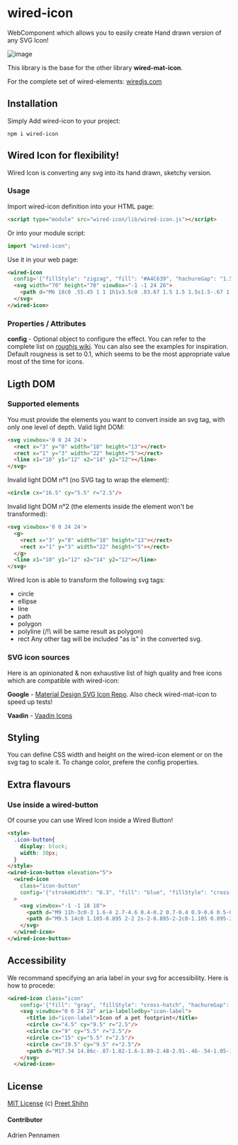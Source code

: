 # wired-icon

WebComponent which allows you to easily create Hand drawn version of any SVG Icon!

![image](https://user-images.githubusercontent.com/7101875/78978100-8391f100-7b19-11ea-943f-2842e2b5ea44.png)

This library is the base for the other library **wired-mat-icon**.

For the complete set of wired-elements: [wiredjs.com](http://wiredjs.com/)

## Installation
Simply Add wired-icon to your project:
```
npm i wired-icon
```
## Wired Icon for flexibility!
Wired Icon is converting any svg into its hand drawn, sketchy version.

### Usage
Import wired-icon definition into your HTML page:
```html
<script type="module" src="wired-icon/lib/wired-icon.js"></script>
```
Or into your module script:
```javascript
import "wired-icon";
```

Use it in your web page:
```html
<wired-icon
  config='{"fillStyle": "zigzag", "fill": "#A4C639", "hachureGap": "1.5", "fillWeight": "0.9"}'>
  <svg width="70" height="70" viewBox="-1 -1 24 26">
    <path d="M6 18c0 .55.45 1 1 1h1v3.5c0 .83.67 1.5 1.5 1.5s1.5-.67 1.5-1.5V19h2v3.5c0 .83.67 1.5 1.5 1.5s1.5-.67 1.5-1.5V19h1c.55 0 1-.45 1-1V8H6v10zM3.5 8C2.67 8 2 8.67 2 9.5v7c0 .83.67 1.5 1.5 1.5S5 17.33 5 16.5v-7C5 8.67 4.33 8 3.5 8zm17 0c-.83 0-1.5.67-1.5 1.5v7c0 .83.67 1.5 1.5 1.5s1.5-.67 1.5-1.5v-7c0-.83-.67-1.5-1.5-1.5zm-4.97-5.84l1.3-1.3c.2-.2.2-.51 0-.71-.2-.2-.51-.2-.71 0l-1.48 1.48A5.84 5.84 0 0 0 12 1c-.96 0-1.86.23-2.66.63L7.85.15c-.2-.2-.51-.2-.71 0-.2.2-.2.51 0 .71l1.31 1.31A5.983 5.983 0 0 0 6 7h12c0-1.99-.97-3.75-2.47-4.84zM10 5H9V4h1v1zm5 0h-1V4h1v1z"/>
  </svg>
</wired-icon>
```

### Properties / Attributes

**config** - Optional object to configure the effect. You can refer to the complete list on [roughjs wiki](https://github.com/pshihn/rough/wiki#options). You can also see the examples for inspiration.
Default rougness is set to 0.1, which seems to be the most appropriate value most of the time for icons.

## Ligth DOM

### Supported elements
You must provide the elements you want to convert inside an svg tag, with only one level of depth.
Valid light DOM:
```html
<svg viewbox='0 0 24 24'>
  <rect x="3" y="8" width="18" height="13"></rect>
  <rect x="1" y="3" width="22" height="5"></rect>
  <line x1="10" y1="12" x2="14" y2="12"></line>
</svg>
```

Invalid light DOM n°1 (no SVG tag to wrap the element):
```html
<circle cx="16.5" cy="5.5" r="2.5"/>
```

Invalid light DOM n°2 (the <rect> elements inside the <g> element won't be transformed):
```html
<svg viewbox='0 0 24 24'>
  <g>
    <rect x="3" y="8" width="18" height="13"></rect>
    <rect x="1" y="3" width="22" height="5"></rect>
  </g>
  <line x1="10" y1="12" x2="14" y2="12"></line>
</svg>
```

Wired Icon is able to transform the following svg tags:
 - circle
 - ellipse
 - line
 - path
 - polygon
 - polyline (/!\ will be same result as polygon)
 - rect
Any other tag will be included "as is" in the converted svg.

### SVG icon sources

Here is an opinionated & non exhaustive list of high quality and free icons which are compatible with wired-icon:

**Google** - [Material Design SVG Icon Repo](https://github.com/google/material-design-icons/blob/master/sprites/svg-sprite). Also check wired-mat-icon to speed up tests!

**Vaadin** - [Vaadin Icons](https://vaadin.com/components/vaadin-icons/html-examples)

## Styling
You can define CSS width and height on the wired-icon element or on the svg tag to scale it.
To change color, prefere the config properties.


## Extra flavours

### Use inside a wired-button

Of course you can use Wired Icon inside a Wired Button!

```html
<style>
  .icon-button{
    display: block;
    width: 30px;
  }
</style>
<wired-icon-button elevation="5">
  <wired-icon
    class="icon-button"
    config='{"strokeWidth": "0.3", "fill": "blue", "fillStyle": "cross-hatch"}'
  >
    <svg viewbox="-1 -1 18 18">
      <path d="M9 11h-3c0-3 1.6-4 2.7-4.6 0.4-0.2 0.7-0.4 0.9-0.6 0.5-0.5 0.3-1.2 0.2-1.4-0.3-0.7-1-1.4-2.3-1.4-2.1 0-2.5 1.9-2.5 2.3l-3-0.4c0.2-1.7 1.7-4.9 5.5-4.9 2.3 0 4.3 1.3 5.1 3.2 0.7 1.7 0.4 3.5-0.8 4.7-0.5 0.5-1.1 0.8-1.6 1.1-0.9 0.5-1.2 1-1.2 2z"/>
      <path d="M9.5 14c0 1.105-0.895 2-2 2s-2-0.895-2-2c0-1.105 0.895-2 2-2s2 0.895 2 2z"/>
    </svg>
  </wired-icon>
</wired-icon-button>
```

## Accessibility

We recommand specifying an aria label in your svg for accessibility. Here is how to procede:

```html
<wired-icon class="icon"
    config='{"fill": "gray", "fillStyle": "cross-hatch", "hachureGap": "1.5", "fillWeight": "0.5", "roughness": "0.1"}'>
    <svg viewBox="0 0 24 24" aria-labelledby="icon-label">
      <title id="icon-label">Icon of a pet footprint</title>
      <circle cx="4.5" cy="9.5" r="2.5"/>
      <circle cx="9" cy="5.5" r="2.5"/>
      <circle cx="15" cy="5.5" r="2.5"/>
      <circle cx="19.5" cy="9.5" r="2.5"/>
      <path d="M17.34 14.86c-.87-1.02-1.6-1.89-2.48-2.91-.46-.54-1.05-1.08-1.75-1.32-.11-.04-.22-.07-.33-.09-.25-.04-.52-.04-.78-.04s-.53 0-.79.05c-.11.02-.22.05-.33.09-.7.24-1.28.78-1.75 1.32-.87 1.02-1.6 1.89-2.48 2.91-1.31 1.31-2.92 2.76-2.62 4.79.29 1.02 1.02 2.03 2.33 2.32.73.15 3.06-.44 5.54-.44h.18c2.48 0 4.81.58 5.54.44 1.31-.29 2.04-1.31 2.33-2.32.31-2.04-1.3-3.49-2.61-4.8z"/>
    </svg>
  </wired-icon>
```

## License
[MIT License](https://github.com/rough-stuff/wired-elements/blob/master/LICENSE) (c) [Preet Shihn](https://twitter.com/preetster)

#### Contributor

Adrien Pennamen
